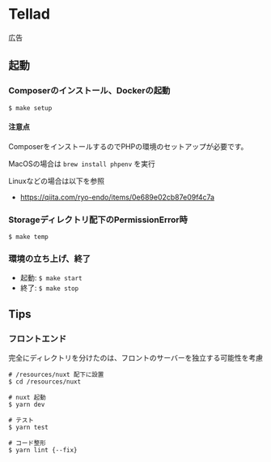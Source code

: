 # Tellad

広告

## 起動

### Composerのインストール、Dockerの起動

`$ make setup`

#### 注意点

ComposerをインストールするのでPHPの環境のセットアップが必要です。

MacOSの場合は `brew install phpenv` を実行

Linuxなどの場合は以下を参照

- https://qiita.com/ryo-endo/items/0e689e02cb87e09f4c7a


### Storageディレクトリ配下のPermissionError時

`$ make temp`

### 環境の立ち上げ、終了

- 起動: `$ make start`
- 終了: `$ make stop`

## Tips
### フロントエンド
完全にディレクトリを分けたのは、フロントのサーバーを独立する可能性を考慮

```
# /resources/nuxt 配下に設置  
$ cd /resources/nuxt
```

```
# nuxt 起動
$ yarn dev
```

```
# テスト
$ yarn test
```

```
# コード整形
$ yarn lint {--fix}
```